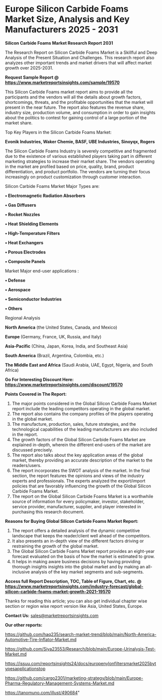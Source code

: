 # Europe Silicon Carbide Foams Market Size, Analysis and Key Manufacturers 2025 - 2031

<strong>Silicon Carbide Foams Market Research Report 2031</strong>

The Research Report on Silicon Carbide Foams Market is a Skillful and Deep Analysis of the Present Situation and Challenges. This research report also analyzes other important trends and market drivers that will affect market growth over 2025-2031.

<strong>Request Sample Report @ <a href=https://www.marketreportsinsights.com/sample/19570>https://www.marketreportsinsights.com/sample/19570</a></strong>

This Silicon Carbide Foams market report aims to provide all the participants and the vendors will all the details about growth factors, shortcomings, threats, and the profitable opportunities that the market will present in the near future. The report also features the revenue share, industry size, production volume, and consumption in order to gain insights about the politics to contest for gaining control of a large portion of the market share.

Top Key Players in the Silicon Carbide Foams Market:

<strong>Evonik Industries, Waker Chemie, BASF, UBE Industries, Sinoyqx, Rogers</strong>

The Silicon Carbide Foams Industry is severely competitive and fragmented due to the existence of various established players taking part in different marketing strategies to increase their market share. The vendors operating in the market are profiled based on price, quality, brand, product differentiation, and product portfolio. The vendors are turning their focus increasingly on product customization through customer interaction.

Silicon Carbide Foams Market Major Types are:

<strong>• Electromagnetic Radiation Absorbers

• Gas Diffusers

• Rocket Nozzles

• Heat Shielding Elements

• High-Temperature Filters

• Heat Exchangers

• Porous Electrodes

• Composite Panels</strong>

Market Major end-user applications :

<strong>• Defense

• Aerospace

• Semiconductor Industries

• Others</strong>

Regional Analysis

</u><strong><b>North America</b></strong> (the United States, Canada, and Mexico)

<strong><b>Europe </b></strong>(Germany, France, UK, Russia, and Italy)

<strong><b>Asia-Pacific</b></strong> (China, Japan, Korea, India, and Southeast Asia)

<strong><b>South America</b></strong> (Brazil, Argentina, Colombia, etc.)

<strong><b>The Middle East and Africa</b></strong> (Saudi Arabia, UAE, Egypt, Nigeria, and South Africa)

<strong>Go For Interesting Discount Here: <a href=https://www.marketreportsinsights.com/discount/19570>https://www.marketreportsinsights.com/discount/19570</a></strong>

<strong>Points Covered in The Report:</strong>
<ol>
  <li>The major points considered in the Global Silicon Carbide Foams Market report include the leading competitors operating in the global market.</li>
  <li>The report also contains the company profiles of the players operating in the global market.</li>
  <li>The manufacture, production, sales, future strategies, and the technological capabilities of the leading manufacturers are also included in the report.</li>
  <li>The growth factors of the Global Silicon Carbide Foams Market are explained in-depth, wherein the different end-users of the market are discussed precisely.</li>
  <li>The report also talks about the key application areas of the global market, thereby providing an accurate description of the market to the readers/users.</li>
  <li>The report incorporates the SWOT analysis of the market. In the final section, the report features the opinions and views of the industry experts and professionals. The experts analyzed the export/import policies that are favorably influencing the growth of the Global Silicon Carbide Foams Market.</li>
  <li>The report on the Global Silicon Carbide Foams Market is a worthwhile source of information for every policymaker, investor, stakeholder, service provider, manufacturer, supplier, and player interested in purchasing this research document.</li>
</ol>
<strong>Reasons for Buying Global Silicon Carbide Foams Market Report:</strong>

<ol>
  <li>The report offers a detailed analysis of the dynamic competitive landscape that keeps the reader/client well ahead of the competitors.</li>
  <li>It also presents an in-depth view of the different factors driving or restraining the growth of the global market.</li>
  <li>The Global Silicon Carbide Foams Market report provides an eight-year forecast evaluated on the basis of how the market is estimated to grow.</li>
  <li>It helps in making aware business decisions by having providing thorough insights insights into the global market and by making an all-inclusive analysis of the key market segments and sub-segments.</li>
</ol>
<strong>Access full Report Description, TOC, Table of Figure, Chart, etc. @ <a href=https://www.marketreportsinsights.com/industry-forecast/global-silicon-carbide-foams-market-growth-2021-19570>https://www.marketreportsinsights.com/industry-forecast/global-silicon-carbide-foams-market-growth-2021-19570</a></strong>


Thanks for reading this article; you can also get individual chapter wise section or region wise report version like Asia, United States, Europe.

<strong>Contact Us:</strong>
sales@marketreportsinsights.com

<strong>Our other reports:</strong>

<a href=https://github.com/haq235/search-market-trend/blob/main/North-America-Automotive-Tire-Inflator-Market.md>https://github.com/haq235/search-market-trend/blob/main/North-America-Automotive-Tire-Inflator-Market.md</a>

<a href=https://github.com/Siya23553/Research/blob/main/Europe-Urinalysis-Test-Market.md>https://github.com/Siya23553/Research/blob/main/Europe-Urinalysis-Test-Market.md</a>

<a href=https://issuu.com/reportsinsights24/docs/europenylonfiltersmarket2025bytypesapplicationstop>https://issuu.com/reportsinsights24/docs/europenylonfiltersmarket2025bytypesapplicationstop</a>

<a href=https://github.com/cargo2301/marketing-strategy/blob/main/Europe-Pharma-Regulatory-Management-Systems-Market.md>https://github.com/cargo2301/marketing-strategy/blob/main/Europe-Pharma-Regulatory-Management-Systems-Market.md</a>

<a href=https://tanomuno.com/illust/490684>https://tanomuno.com/illust/490684</a>"
